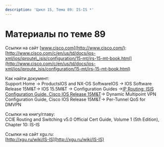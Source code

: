 ```yaml
---
description: 'Цикл 15, Тема 89: IS-IS *'
---
```


# Материалы по теме 89

Ссылки на сайт [www.cisco.com](http://www.cisco.com/):  
[http://www.cisco.com/c/en/us/td/docs/ios-xml/ios/iproute\_isis/configuration/15-mt/irs-15-mt-book.html](http://www.cisco.com/c/en/us/td/docs/ios-xml/ios/iproute_isis/configuration/15-mt/irs-15-mt-book.html)

Как найти документ:  
Support Home → ProductsIOS and NX-OS SoftwareIOS → IOS Software Release 15M&T→ IOS 15.5M&T → Configuration Guides →[IP Routing: ISIS Configuration Guide, Cisco IOS Release 15M&T](http://www.cisco.com/c/en/us/td/docs/ios-xml/ios/iproute_isis/configuration/15-mt/irs-15-mt-book.html)→ Dynamic Multipoint VPN Configuration Guide, Cisco IOS Release 15M&T→ Per-Tunnel QoS for DMVPN

Ссылки на книгу/главу:  
CCIE Routing and Switching v5.0 Official Cert Guide, Volume 1 \(5th Edition\), Chapter 10: IS-IS

Ссылки на сайт xgu.ru:  
[http://xgu.ru/wiki/IS-IS](http://xgu.ru/wiki/IS-IS)

